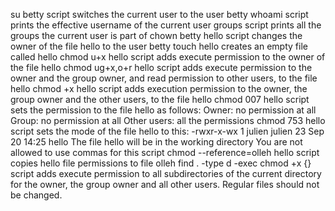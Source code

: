 su betty script switches the current user to the user betty
whoami script prints the effective username of the current user
groups script prints all the groups the current user is part of
chown betty hello script changes the owner of the file hello to the user betty
touch hello creates an empty file called hello
chmod u+x hello script adds execute permission to the owner of the file hello
chmod ug+x,o+r hello script adds execute permission to the owner and the group owner, and read permission to other users, to the file hello
chmod +x hello script adds execution permission to the owner, the group owner and the other users, to the file hello
chmod 007 hello script sets the permission to the file hello as follows:
Owner: no permission at all
Group: no permission at all
Other users: all the permissions
chmod 753 hello script sets the mode of the file hello to this:
-rwxr-x-wx 1 julien julien 23 Sep 20 14:25 hello
The file hello will be in the working directory
You are not allowed to use commas for this script
chmod --reference=olleh hello script copies hello file permissions to file olleh
find . -type d -exec chmod +x {} script adds execute permission to all subdirectories of the current directory for the owner, the group owner and all other users. Regular files should not be changed.

